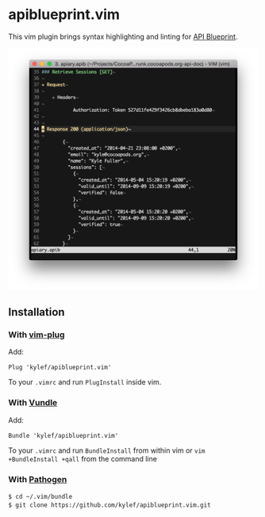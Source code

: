 apiblueprint.vim
================

This vim plugin brings syntax highlighting and linting for [API
Blueprint](http://apiblueprint.org).

![](screenshots/screen.png)

## Installation

### With [vim-plug](https://github.com/junegunn/vim-plug)

Add:

```
Plug 'kylef/apiblueprint.vim'
```

To your `.vimrc` and run `PlugInstall` inside vim.

### With [Vundle](https://github.com/gmarik/vundle)

Add:

```
Bundle 'kylef/apiblueprint.vim'
```

To your `.vimrc` and run `BundleInstall` from within vim or `vim
+BundleInstall +qall` from the command line

### With [Pathogen](https://github.com/tpope/vim-pathogen)

```bash
$ cd ~/.vim/bundle
$ git clone https://github.com/kylef/apiblueprint.vim.git
```

